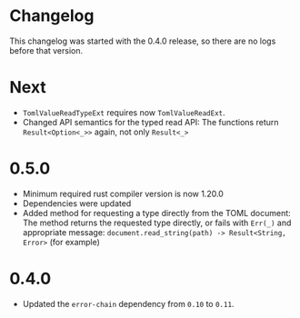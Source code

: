 # Changelog

This changelog was started with the 0.4.0 release, so there are no logs before
that version.

# Next

* `TomlValueReadTypeExt` requires now `TomlValueReadExt`.
* Changed API semantics for the typed read API: The functions return
  `Result<Option<_>>` again, not only `Result<_>`

# 0.5.0

* Minimum required rust compiler version is now 1.20.0
* Dependencies were updated
* Added method for requesting a type directly from the TOML document:
  The method returns the requested type directly, or fails with
  `Err(_)` and appropriate message:
  `document.read_string(path) -> Result<String, Error>` (for example)

# 0.4.0

* Updated the `error-chain` dependency from `0.10` to `0.11`.

